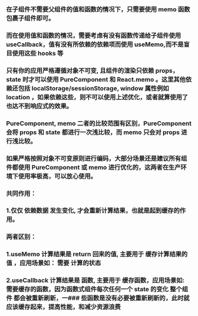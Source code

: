 ### 在子组件不需要父组件的值和函数的情况下，只需要使用 memo 函数包裹子组件即可。

### 而在使用值和函数的情况，需要考虑有没有函数传递给子组件使用 useCallback，值有没有所依赖的依赖项而使用 useMemo,而不是盲目使用这些 hooks 等

### 只有你的应用严格遵循对象不可变, 且组件的渲染只依赖 props，state 时才可以使用 PureComponent 和 React.memo 。这里其他依赖还包括 localStorage/sessionStorage, window 属性例如 location ，如果依赖这些，则不可以使用上述优化，或者就算使用了也达不到响应式的效果。

### PureComponent, memo 二者的比较范围有区别，PureComponent 会将 props 和 state 都进行一次浅比较，而 memo 只会对 props 进行浅比较。

### 如果严格按照对象不可变原则进行编码，大部分场景还是建议所有组件都使用 PureComponent 或 memo 进行优化的，这两者在生产环境下使用率极高，可以放心使用。

### 共同作用：

### 1.仅仅 依赖数据 发生变化, 才会重新计算结果，也就是起到缓存的作用。

### 两者区别：

### 1.useMemo 计算结果是 return 回来的值, 主要用于 缓存计算结果的值 ，应用场景如： 需要 计算的状态

### 2.useCallback 计算结果是 函数, 主要用于 缓存函数，应用场景如: 需要缓存的函数，因为函数式组件每次任何一个 state 的变化 整个组件 都会被重新刷新，一### 些函数是没有必要被重新刷新的，此时就应该缓存起来，提高性能，和减少资源浪费
